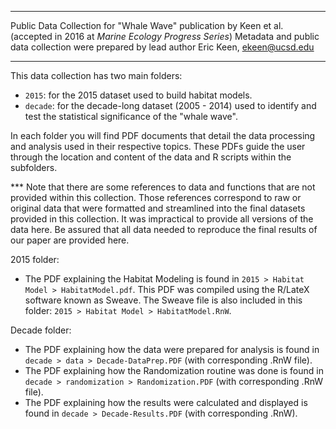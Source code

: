 ------

Public Data Collection for "Whale Wave" publication by Keen et al. 
(accepted in 2016 at _Marine Ecology Progress Series_)
Metadata and public data collection were prepared by lead author Eric Keen, [ekeen@ucsd.edu](ekeen@ucsd.edu)

-----

This data collection has two main folders:   

* `2015`: for the 2015 dataset used to build habitat models.  
*  `decade`: for the decade-long dataset (2005 - 2014) used to identify and test the statistical significance of the "whale wave".  

In each folder you will find PDF documents that detail the data processing and analysis used in their respective topics. These PDFs guide the user through the location and content of the data and R scripts within the subfolders. 

\*** Note that there are some references to data and functions that are not provided within this collection. Those references correspond to raw or original data that were formatted and streamlined into the final datasets provided in this collection. It was impractical to provide all versions of the data here. Be assured that all data needed to reproduce the final results of our paper are provided here.

2015 folder:  

- The PDF explaining the Habitat Modeling is found in `2015 > Habitat Model > HabitatModel.pdf`. This PDF was compiled using the R/LateX software known as Sweave. The Sweave file is also included in this folder: `2015 > Habitat Model > HabitatModel.RnW`.

Decade folder:  

- The PDF explaining how the data were prepared for analysis is found in `decade > data > Decade-DataPrep.PDF` (with corresponding .RnW file).
- The PDF explaining how the Randomization routine was done is found in `decade > randomization > Randomization.PDF` (with corresponding .RnW file).
- The PDF explaining how the results were calculated and displayed is found in `decade > Decade-Results.PDF` (with corresponding .RnW).




